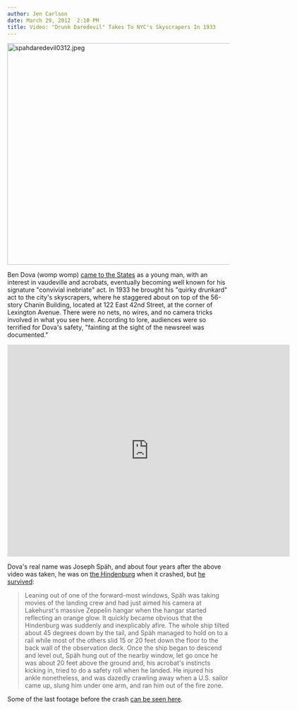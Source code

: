 ```yaml
---
author: Jen Carlson
date: March 29, 2012  2:10 PM
title: Video: "Drunk Daredevil" Takes To NYC's Skyscrapers In 1933
---
```


<p><span class="mt-enclosure mt-enclosure-image" style="display: inline;"> <img alt="spahdaredevil0312.jpeg" src="https://web.archive.org/web/20130311055131im_/http://gothamist.com/attachments/arts_jen/spahdaredevil0312.jpeg" width="640" height="502" class="image-none"> </span></p>

<p>Ben Dova (womp womp) <a href="https://web.archive.org/web/20130311055131/http://thehumanmarvels.com/128/ben-dova-the-drunk-daredevil/talents">came to the States</a> as a young man, with an interest in vaudeville and acrobats, eventually becoming well known for his signature &quot;convivial inebriate&quot; act. In 1933 he brought his &quot;quirky drunkard&quot; act to the city&apos;s skyscrapers, where he staggered about on top of the 56-story Chanin Building, located at 122 East 42nd Street, at the corner of Lexington Avenue. There were no nets, no wires, and no camera tricks involved in what you see here. According to lore, audiences were so terrified for Dova&apos;s safety, &quot;fainting at the sight of the newsreel was documented.&quot;</p>

<p><iframe width="640" height="480" src="https://web.archive.org/web/20130311055131if_/http://www.youtube.com/embed/LH2tHv4hqBY" frameborder="0" allowfullscreen></iframe></p>

<p>Dova&apos;s real name was Joseph Sp&#xE4;h, and about four years after the above video was taken, he was on <a href="https://web.archive.org/web/20130311055131/http://gothamist.com/2010/01/18/flashback_swastika_adorned_hindenburg.php#photo-1">the Hindenburg</a> when it crashed, but <a href="https://web.archive.org/web/20130311055131/http://facesofthehindenburg.blogspot.com/2008/11/joseph-sph.html">he survived</a>:</p>

<blockquote>Leaning out of one of the forward-most windows, Sp&#xE4;h was taking movies of the landing crew and had just aimed his camera at Lakehurst&apos;s massive Zeppelin hangar when the hangar started reflecting an orange glow. It quickly became obvious that the Hindenburg was suddenly and inexplicably afire. The whole ship tilted about 45 degrees down by the tail, and Sp&#xE4;h managed to hold on to a rail while most of the others slid 15 or 20 feet down the floor to the back wall of the observation deck. Once the ship began to descend and level out, Sp&#xE4;h hung out of the nearby window, let go once he was about 20 feet above the ground and, his acrobat&apos;s instincts kicking in, tried to do a safety roll when he landed. He injured his ankle nonetheless, and was dazedly crawling away when a U.S. sailor came up, slung him under one arm, and ran him out of the fire zone.</blockquote>

<p>Some of the last footage before the crash <a href="https://web.archive.org/web/20130311055131/http://www.youtube.com/watch?v=0rSzc8JxBFg">can be seen here</a>. </p>
